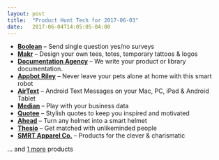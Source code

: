 ```yaml
---
layout: post
title:  "Product Hunt Tech for 2017-06-03"
date:   2017-06-04T14:05:05-04:00
---
```


* **[Boolean](https://www.producthunt.com/posts/boolean?utm_campaign=producthunt-api&utm_medium=api&utm_source=Application%3A+Daily+Digest+RSS+%28ID%3A+3202%29)** – Send single question yes/no surveys
* **[Makr](https://www.producthunt.com/posts/makr-2?utm_campaign=producthunt-api&utm_medium=api&utm_source=Application%3A+Daily+Digest+RSS+%28ID%3A+3202%29)** – Design your own tees, totes, temporary tattoos & logos
* **[Documentation Agency](https://www.producthunt.com/posts/documentation-agency?utm_campaign=producthunt-api&utm_medium=api&utm_source=Application%3A+Daily+Digest+RSS+%28ID%3A+3202%29)** – We write your product or library documentation.
* **[Appbot Riley](https://www.producthunt.com/posts/appbot-riley?utm_campaign=producthunt-api&utm_medium=api&utm_source=Application%3A+Daily+Digest+RSS+%28ID%3A+3202%29)** – Never leave your pets alone at home with this smart robot
* **[AirText](https://www.producthunt.com/posts/airtext?utm_campaign=producthunt-api&utm_medium=api&utm_source=Application%3A+Daily+Digest+RSS+%28ID%3A+3202%29)** – Android Text Messages on your Mac, PC, iPad & Android Tablet
* **[Median](https://www.producthunt.com/posts/median?utm_campaign=producthunt-api&utm_medium=api&utm_source=Application%3A+Daily+Digest+RSS+%28ID%3A+3202%29)** – Play with your business data
* **[Quotee](https://www.producthunt.com/posts/quotee?utm_campaign=producthunt-api&utm_medium=api&utm_source=Application%3A+Daily+Digest+RSS+%28ID%3A+3202%29)** – Stylish quotes to keep you inspired and motivated
* **[Ahead](https://www.producthunt.com/posts/ahead-2?utm_campaign=producthunt-api&utm_medium=api&utm_source=Application%3A+Daily+Digest+RSS+%28ID%3A+3202%29)** – Turn any helmet into a smart helmet
* **[Thesio](https://www.producthunt.com/posts/thesio?utm_campaign=producthunt-api&utm_medium=api&utm_source=Application%3A+Daily+Digest+RSS+%28ID%3A+3202%29)** – Get matched with unlikeminded people
* **[SMRT Apparel Co.](https://www.producthunt.com/posts/smrt-apparel-co?utm_campaign=producthunt-api&utm_medium=api&utm_source=Application%3A+Daily+Digest+RSS+%28ID%3A+3202%29)** – Products for the clever & charismatic

… and [1 more](https://www.producthunt.com/tech) products